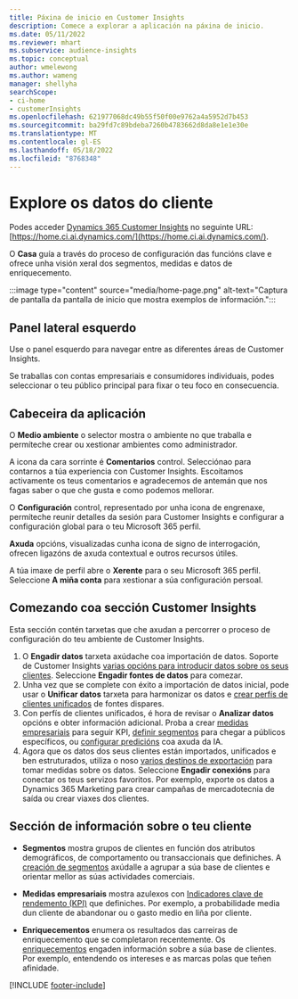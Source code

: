 ```yaml
---
title: Páxina de inicio en Customer Insights
description: Comece a explorar a aplicación na páxina de inicio.
ms.date: 05/11/2022
ms.reviewer: mhart
ms.subservice: audience-insights
ms.topic: conceptual
author: wmelewong
ms.author: wameng
manager: shellyha
searchScope:
- ci-home
- customerInsights
ms.openlocfilehash: 621977068dc49b55f50f00e9762a4a5952d7b453
ms.sourcegitcommit: ba29fd7c89bdeba7260b4783662d8da8e1e1e30e
ms.translationtype: MT
ms.contentlocale: gl-ES
ms.lasthandoff: 05/18/2022
ms.locfileid: "8768348"
---
```

# <a name="explore-customer-insights"></a>Explore os datos do cliente

Podes acceder [Dynamics 365 Customer Insights](https://home.ci.ai.dynamics.com/) no seguinte URL: [https://home.ci.ai.dynamics.com/](https://home.ci.ai.dynamics.com/).

O **Casa** guía a través do proceso de configuración das funcións clave e ofrece unha visión xeral dos segmentos, medidas e datos de enriquecemento.

:::image type="content" source="media/home-page.png" alt-text="Captura de pantalla da pantalla de inicio que mostra exemplos de información.":::

## <a name="left-side-pane"></a>Panel lateral esquerdo

Use o panel esquerdo para navegar entre as diferentes áreas de Customer Insights.

Se traballas con contas empresariais e consumidores individuais, podes seleccionar o teu público principal para fixar o teu foco en consecuencia.

## <a name="application-header"></a>Cabeceira da aplicación

O **Medio ambiente** o selector mostra o ambiente no que traballa e permíteche crear ou xestionar ambientes como administrador.

A icona da cara sorrinte é **Comentarios** control. Selecciónao para contarnos a túa experiencia con Customer Insights. Escoitamos activamente os teus comentarios e agradecemos de antemán que nos fagas saber o que che gusta e como podemos mellorar.

O **Configuración** control, representado por unha icona de engrenaxe, permíteche reunir detalles da sesión para Customer Insights e configurar a configuración global para o teu Microsoft 365 perfil.

**Axuda** opcións, visualizadas cunha icona de signo de interrogación, ofrecen ligazóns de axuda contextual e outros recursos útiles.

A túa imaxe de perfil abre o **Xerente** para o seu Microsoft 365 perfil. Seleccione **A miña conta** para xestionar a súa configuración persoal.

## <a name="getting-started-with-customer-insights-section"></a>Comezando coa sección Customer Insights

Esta sección contén tarxetas que che axudan a percorrer o proceso de configuración do teu ambiente de Customer Insights.

1. O **Engadir datos** tarxeta axúdache coa importación de datos. Soporte de Customer Insights [varias opcións para introducir datos sobre os seus clientes](data-sources.md). Seleccione **Engadir fontes de datos** para comezar.
1. Unha vez que se complete con éxito a importación de datos inicial, pode usar o **Unificar datos** tarxeta para harmonizar os datos e [crear perfís de clientes unificados](data-unification.md) de fontes dispares. 
1. Con perfís de clientes unificados, é hora de revisar o **Analizar datos** opcións e obter información adicional. Proba a crear [medidas empresariais](measures.md) para seguir KPI, [definir segmentos](segments.md) para chegar a públicos específicos, ou [configurar predicións](predictions-overview.md) coa axuda da IA.
1. Agora que os datos dos seus clientes están importados, unificados e ben estruturados, utiliza o noso [varios destinos de exportación](export-destinations.md) para tomar medidas sobre os datos. Seleccione **Engadir conexións** para conectar os teus servizos favoritos. Por exemplo, exporte os datos a Dynamics 365 Marketing para crear campañas de mercadotecnia de saída ou crear viaxes dos clientes. 

## <a name="your-customer-insights-section"></a>Sección de información sobre o teu cliente

- **Segmentos** mostra grupos de clientes en función dos atributos demográficos, de comportamento ou transaccionais que definiches. A [creación de segmentos](segments.md) axúdalle a agrupar a súa base de clientes e orientar mellor as súas actividades comerciais.

- **Medidas empresariais** mostra azulexos con [Indicadores clave de rendemento (KPI)](measures.md) que definiches. Por exemplo, a probabilidade media dun cliente de abandonar ou o gasto medio en liña por cliente.

- **Enriquecementos** enumera os resultados das carreiras de enriquecemento que se completaron recentemente. Os [enriquecementos](enrichment-hub.md) engaden información sobre a súa base de clientes. Por exemplo, entendendo os intereses e as marcas polas que teñen afinidade.


[!INCLUDE [footer-include](includes/footer-banner.md)]
